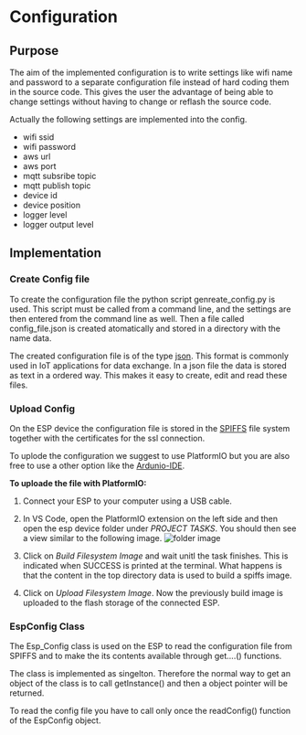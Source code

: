 # Configuration

## Purpose

The aim of the implemented configuration is to write settings like wifi name and password to a separate configuration file instead of hard coding them in the source code. This gives the user the advantage of being able to change settings without having to change or reflash the source code. 

Actually the following settings are implemented into the config.

- wifi ssid
- wifi password
- aws url
- aws port
- mqtt subsribe topic
- mqtt publish topic
- device id
- device position
- logger level
- logger output level

## Implementation

### Create Config file

To create the configuration file the python script genreate_config.py is used. This script must be called from a command line, and the settings are then entered from the command line as well. Then a file called config_file.json is created atomatically and stored in a directory with the name data.

The created configuration file is of the type [json](https://www.w3schools.com/js/js_json_intro.asp). This format is commonly used in IoT applications for data exchange. In a json file the data is stored as text in a ordered way. This makes it easy to create, edit and read these files.

### Upload Config

On the ESP device the configuration file is stored in the [SPIFFS](esp_spiffs.md) file system together with the certificates for the ssl connection.

To uplode the configuration we suggest to use PlatformIO but you are also free to use a other option like the [Ardunio-IDE](https://randomnerdtutorials.com/install-esp32-filesystem-uploader-arduino-ide/).

**To uploade the file with PlatformIO:** 

1. Connect your ESP to your computer using a USB cable.

2. In VS Code, open the PlatformIO extension on the left side and then open the esp device folder under *PROJECT TASKS*. You should then see a view similar to the following image. 
![folder image](./../../assets/upload_spiffs.png)

3. Click on *Build Filesystem Image* and wait unitl the task finishes. This is indicated when SUCCESS is printed at the terminal. What happens is that the content in the top directory data is used to build a spiffs image.

4. Click on *Upload Filesystem Image*. Now the previously build image is uploaded to the flash storage of the connected ESP.

### EspConfig Class

The Esp_Config class is used on the ESP to read the configuration file from SPIFFS and to make the its contents available through get....() functions.

The class is implemented as singelton. Therefore the normal way to get an object of the class is to call getInstance() and then a object pointer will be returned.

To read the config file you have to call only once the readConfig() function of the EspConfig object.
